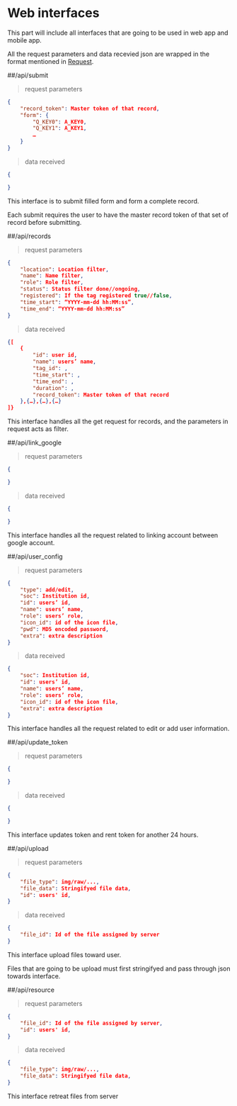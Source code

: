 # Web interfaces
This part will include all interfaces that are going to be used in web app and mobile app.

All the request parameters and data recevied json are wrapped in the format mentioned in [Request](#request).

##/api/submit
> request parameters

```json
{
	"record_token": Master token of that record,
	"form": {
		"Q_KEY0": A_KEY0,
		"Q_KEY1": A_KEY1,
		…
	}
}
```

> data received

```json
{

}
```

This interface is to submit filled form and form a complete record.

Each submit requires the user to have the master record token of that set of record before submitting.

##/api/records
> request parameters

```json
{
	"location": Location filter,
	"name": Name filter,
	"role": Role filter,
	"status": Status filter done//ongoing,
	"registered": If the tag registered true//false,
	"time_start": “YYYY-mm-dd hh:MM:ss”,
	"time_end": “YYYY-mm-dd hh:MM:ss”
}
```

> data received

```json
{[
	{
		"id": user id,
		"name": users’ name,
		"tag_id": ,
		"time_start": ,
		"time_end": ,
		"duration": ,
		"record_token": Master token of that record
	},{…},{…},{…}
]}
```
This interface handles all the get request for records, and the parameters in request acts as filter.

##/api/link_google
> request parameters

```json
{

}
```

> data received

```json
{

}
```
This interface handles all the request related to linking account between google account.

##/api/user_config
> request parameters

```json
{
	"type": add/edit,
	"soc": Institution id,
	"id": users’ id,
	"name": users’ name,
	"role": users’ role,
	"icon_id": id of the icon file,
	"pwd": MD5 encoded password,
	"extra": extra description
}
```

> data received

```json
{
	"soc": Institution id,
	"id": users’ id,
	"name": users’ name,
	"role": users’ role,
	"icon_id": id of the icon file,
	"extra": extra description
}
```
This interface handles all the request related to edit or add user information.

##/api/update_token
> request parameters

```json
{

}
```

> data received

```json
{

}
```
This interface updates token and rent token for another 24 hours.

##/api/upload
> request parameters

```json
{
    "file_type": img/raw/...,
    "file_data": Stringifyed file data,
    "id": users' id,
}
```

> data received

```json
{
    "file_id": Id of the file assigned by server
}
```
This interface upload files toward user.

Files that are going to be upload must first stringifyed and pass through json towards interface.

##/api/resource
> request parameters

```json
{
    "file_id": Id of the file assigned by server,
    "id": users' id,
}
```

> data received

```json
{
    "file_type": img/raw/...,
    "file_data": Stringifyed file data,
}
```

This interface retreat files from server


